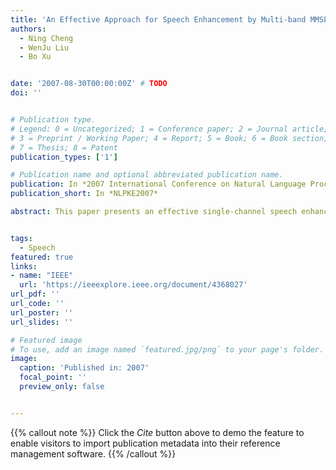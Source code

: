 ```yaml
---
title: 'An Effective Approach for Speech Enhancement by Multi-band MMSE Spectral Subtraction'
authors:
  - Ning Cheng
  - WenJu Liu
  - Bo Xu


date: '2007-08-30T00:00:00Z' # TODO
doi: ''


# Publication type.
# Legend: 0 = Uncategorized; 1 = Conference paper; 2 = Journal article;
# 3 = Preprint / Working Paper; 4 = Report; 5 = Book; 6 = Book section;
# 7 = Thesis; 8 = Patent
publication_types: ['1']

# Publication name and optional abbreviated publication name.
publication: In *2007 International Conference on Natural Language Processing and Knowledge Engineering*
publication_short: In *NLPKE2007*

abstract: This paper presents an effective single-channel speech enhancement algorithm that combines the merits of multi-band analysis and minimum-mean-squared-error (MMSE) spectral subtraction. Conventional spectral subtraction algorithm advocates subtraction of the noise spectrum estimate over the entire speech spectrum. Taking that most real-world noise are colored with a nonuniform spectrum into account, we introduce a scale factor which reflects the difference of noise influence in different bands to reduce the color noise. Evaluation results show that our approach can achieve a more significant noise reduction for both white and color noise as compared to existing spectral subtraction speech enhancement algorithm.


tags:
  - Speech
featured: true
links:
- name: "IEEE"
  url: 'https://ieeexplore.ieee.org/document/4368027'
url_pdf: ''
url_code: ''
url_poster: ''
url_slides: ''

# Featured image
# To use, add an image named `featured.jpg/png` to your page's folder.
image:
  caption: 'Published in: 2007'
  focal_point: ''
  preview_only: false


---
```


{{% callout note %}}
Click the _Cite_ button above to demo the feature to enable visitors to import publication metadata into their reference management software.
{{% /callout %}}

